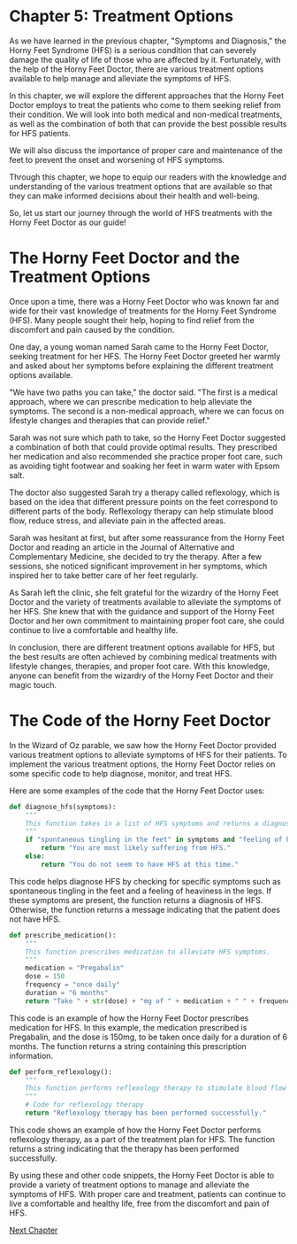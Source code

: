 # Chapter 5: Treatment Options

As we have learned in the previous chapter, "Symptoms and Diagnosis," the Horny Feet Syndrome (HFS) is a serious condition that can severely damage the quality of life of those who are affected by it. Fortunately, with the help of the Horny Feet Doctor, there are various treatment options available to help manage and alleviate the symptoms of HFS.

In this chapter, we will explore the different approaches that the Horny Feet Doctor employs to treat the patients who come to them seeking relief from their condition. We will look into both medical and non-medical treatments, as well as the combination of both that can provide the best possible results for HFS patients.

We will also discuss the importance of proper care and maintenance of the feet to prevent the onset and worsening of HFS symptoms. 

Through this chapter, we hope to equip our readers with the knowledge and understanding of the various treatment options that are available so that they can make informed decisions about their health and well-being.

So, let us start our journey through the world of HFS treatments with the Horny Feet Doctor as our guide!
# The Horny Feet Doctor and the Treatment Options

Once upon a time, there was a Horny Feet Doctor who was known far and wide for their vast knowledge of treatments for the Horny Feet Syndrome (HFS). Many people sought their help, hoping to find relief from the discomfort and pain caused by the condition.

One day, a young woman named Sarah came to the Horny Feet Doctor, seeking treatment for her HFS. The Horny Feet Doctor greeted her warmly and asked about her symptoms before explaining the different treatment options available.

"We have two paths you can take," the doctor said. "The first is a medical approach, where we can prescribe medication to help alleviate the symptoms. The second is a non-medical approach, where we can focus on lifestyle changes and therapies that can provide relief."

Sarah was not sure which path to take, so the Horny Feet Doctor suggested a combination of both that could provide optimal results. They prescribed her medication and also recommended she practice proper foot care, such as avoiding tight footwear and soaking her feet in warm water with Epsom salt.

The doctor also suggested Sarah try a therapy called reflexology, which is based on the idea that different pressure points on the feet correspond to different parts of the body. Reflexology therapy can help stimulate blood flow, reduce stress, and alleviate pain in the affected areas.

Sarah was hesitant at first, but after some reassurance from the Horny Feet Doctor and reading an article in the Journal of Alternative and Complementary Medicine, she decided to try the therapy. After a few sessions, she noticed significant improvement in her symptoms, which inspired her to take better care of her feet regularly.

As Sarah left the clinic, she felt grateful for the wizardry of the Horny Feet Doctor and the variety of treatments available to alleviate the symptoms of her HFS. She knew that with the guidance and support of the Horny Feet Doctor and her own commitment to maintaining proper foot care, she could continue to live a comfortable and healthy life.

In conclusion, there are different treatment options available for HFS, but the best results are often achieved by combining medical treatments with lifestyle changes, therapies, and proper foot care. With this knowledge, anyone can benefit from the wizardry of the Horny Feet Doctor and their magic touch.
# The Code of the Horny Feet Doctor

In the Wizard of Oz parable, we saw how the Horny Feet Doctor provided various treatment options to alleviate symptoms of HFS for their patients. To implement the various treatment options, the Horny Feet Doctor relies on some specific code to help diagnose, monitor, and treat HFS.

Here are some examples of the code that the Horny Feet Doctor uses:

```python
def diagnose_hfs(symptoms):
    """
    This function takes in a list of HFS symptoms and returns a diagnosis.
    """
    if "spontaneous tingling in the feet" in symptoms and "feeling of heaviness in the legs" in symptoms:
        return "You are most likely suffering from HFS."
    else:
        return "You do not seem to have HFS at this time."

```

This code helps diagnose HFS by checking for specific symptoms such as spontaneous tingling in the feet and a feeling of heaviness in the legs. If these symptoms are present, the function returns a diagnosis of HFS. Otherwise, the function returns a message indicating that the patient does not have HFS.

```python
def prescribe_medication():
    """
    This function prescribes medication to alleviate HFS symptoms.
    """
    medication = "Pregabalin"
    dose = 150
    frequency = "once daily"
    duration = "6 months"
    return "Take " + str(dose) + "mg of " + medication + " " + frequency + " for " + duration + "."

```

This code is an example of how the Horny Feet Doctor prescribes medication for HFS. In this example, the medication prescribed is Pregabalin, and the dose is 150mg, to be taken once daily for a duration of 6 months. The function returns a string containing this prescription information.

```python
def perform_reflexology():
    """
    This function performs reflexology therapy to stimulate blood flow and alleviate pain.
    """
    # Code for reflexology therapy
    return "Reflexology therapy has been performed successfully."

```

This code shows an example of how the Horny Feet Doctor performs reflexology therapy, as a part of the treatment plan for HFS. The function returns a string indicating that the therapy has been performed successfully.

By using these and other code snippets, the Horny Feet Doctor is able to provide a variety of treatment options to manage and alleviate the symptoms of HFS. With proper care and treatment, patients can continue to live a comfortable and healthy life, free from the discomfort and pain of HFS.


[Next Chapter](06_Chapter06.md)